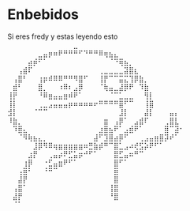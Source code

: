 # Enbebidos
Si eres fredy y estas leyendo esto 
⠀⠀⠀⠀⠀⠀⠀⠀⠀⠀⠀⠀⠀⣀⠀⠀⠀⠀⠀⠀⠀⠀⠀⠀⠀⠀⠀⠀⠀⠀⠀⠀⠀⠀⠀
⠀⠀⠀⠀⠀⠀⣀⣤⡶⠶⠟⠛⠛⠛⠋⠙⠛⠛⠿⢶⣦⣄⠀⠀⠀⠀⠀⠀⠀⠀⠀⠀⠀⠀⠀
⠀⠀⠀⠀⣴⡾⠋⠁⠀⠀⠀⠀⠀⠀⠀⠀⠀⠀⠀⠀⠈⠙⢿⣦⡀⠀⠀⠀⠀⠀⠀⠀⠀⠀⠀
⠀⠀⢠⣾⠏⠀⠀⠀⠀⠀⠀⠀⠀⠀⠀⠀⠀⠀⢀⣀⣀⣀⣀⣽⣿⣆⠀⠀⠀⠀⠀⠀⠀⠀⠀
⠀⢠⣿⠃⠀⠀⢰⡶⠾⠿⠿⠛⠛⠻⣿⠋⠀⠀⢸⡟⠉⠉⣭⣍⢹⡿⣷⡀⠀⠀⠀⠀⠀⠀⠀
⠀⣾⠃⠀⠀⠀⣿⡀⠀⠀⠰⠿⠆⣠⡿⠀⠀⠀⠈⢷⣤⣀⣼⡿⠟⠀⠹⣷⠀⠀⠀⠀⠀⠀⠀
⢸⡟⠀⠀⠀⠀⠘⠿⣶⣤⣤⣶⠾⠟⠁⠀⠀⠀⠀⠀⠈⠉⣁⣀⣀⠀⠀⢻⡇⠀⠀⠀⠀⠀⠀
⢸⡇⠀⠀⠀⠀⢀⣀⣠⣤⣤⣤⡶⠶⠶⠶⠶⠖⠛⠛⠛⠛⣿⠋⠉⠀⠀⢸⣿⠀⠀⠀⠀⠀⠀
⣺⡇⠀⠀⠀⠈⠉⠉⠀⠀⠀⠀⠀⠀⠀⠀⠀⠀⠀⠀⠀⠀⣸⡇⠀⠀⠀⣼⡇⠀⠀⠀⣤⡄⠀
⠸⣷⡀⠀⠀⠀⠀⠀⠀⠀⠀⠀⠀⠀⠀⠀⠀⠀⠀⣶⠀⢠⡿⠁⠀⣠⣾⠏⠀⠀⠀⢀⣿⣇⠀
⠀⠹⣿⣄⠀⠀⠀⠀⠀⠀⠀⠀⠀⠀⠀⠀⠀⠀⣰⣿⣦⠟⠁⣠⣾⠟⠁⠀⠀⠀⠀⣿⠉⣽⠂
⠀⠀⠈⠻⢷⣦⣄⡀⠀⠀⠀⠀⠀⠀⠀⠀⠀⣼⠋⣹⣿⣴⡿⠋⠀⠀⢀⣠⣤⣶⣿⡽⠞⠁⠀
⠀⠀⠀⠀⠀⣸⡿⠻⠿⢶⣶⣶⣶⣶⣶⠶⣛⣷⡾⠛⠉⣿⣁⣠⠴⢞⣫⡵⠟⠋⠁⠀⠀⠀⠀
⠀⠀⠀⠀⣰⡟⠀⠀⢀⣤⡴⠟⣋⣥⡶⠚⠋⠁⠀⠀⠀⣿⣋⣤⠶⠛⠉⠀⠀⠀⠀⠀⠀⠀⠀
⠀⠀⠀⢰⡿⠀⠀⠐⣋⣤⣶⠟⠋⠁⠀⠀⠀⠀⠀⠀⠀⣿⠋⠁⠀⠀⠀⠀⠀⠀⠀⠀⠀⠀⠀
⠀⠀⢠⣿⠃⠀⠀⠘⠛⠉⠀⠀⠀⠀⠀⠀⠀⠀⠀⠀⠀⣿⠀⠀⠀⠀⠀⠀⠀⠀⠀⠀⠀⠀⠀
⠀⠀⣼⡟⠀⠀⠀⠀⠀⠀⠀⠀⠀⠀⠀⠀⠀⠀⠀⠀⠀⣿⠀⠀⠀⠀⠀⠀⠀⠀⠀⠀⠀⠀⠀
⠀⢠⣿⠁⠀⠀⠀⠀⠀⠀⠀⠀⠀⠀⠀⠀⠀⠀⠀⠀⢸⣿⠀⠀⠀⠀⠀⠀⠀⠀⠀⠀⠀⠀⠀
⠀⣼⡟⠀⠀⠀⠀⠀⠀⠀⠀⠀⠀⠀⠀⠀⠀⠀⠀⠀⠘⣿⠀⠀⠀⠀⠀⠀⠀⠀⠀⠀⠀⠀⠀
⠀⠈⠁⠀⠀⠀⠀⠀⠀⠀⠀⠀⠀⠀⠀⠀⠀⠀⠀⠀⠀⠀⠀⠀⠀⠀⠀⠀⠀⠀⠀⠀⠀⠀⠀
